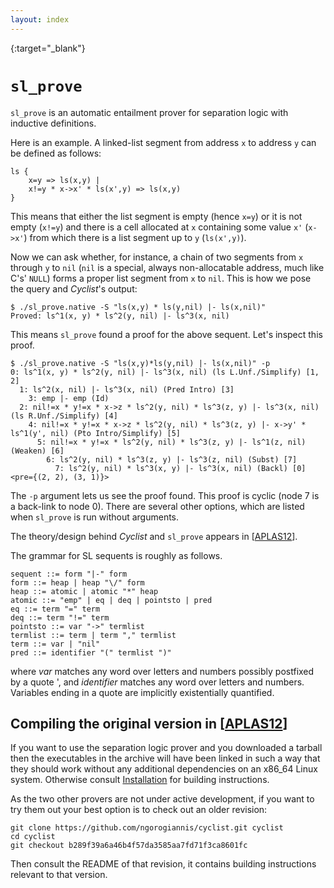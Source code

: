 ```yaml
---
layout: index
---
```

[Installation]: /installation
[APLAS12]: http://dx.doi.org/10.1007/978-3-642-35182-2_25
{:target="_blank"}

``sl_prove``
====================================================================================

``sl_prove`` is an automatic entailment prover for separation logic with inductive definitions.

Here is an example. A linked-list segment from address ``x`` to address ``y`` 
can be defined as follows:

	ls { 
	    x=y => ls(x,y) | 
	    x!=y * x->x' * ls(x',y) => ls(x,y) 
	} 

This means that either the list segment is empty (hence ``x=y``) or it is not
empty (``x!=y``) and there is a cell allocated at ``x`` containing some value ``x'`` 
(``x->x'``) from which there is a list segment up to ``y`` (``ls(x',y)``).

Now we can ask whether, for instance, a chain of two segments from ``x`` through ``y`` to ``nil``
(``nil`` is a special, always non-allocatable address, much like C's' ``NULL``)
forms a proper list segment from ``x`` to ``nil``. This is how we pose the query
and *Cyclist*'s output:

	$ ./sl_prove.native -S "ls(x,y) * ls(y,nil) |- ls(x,nil)"
	Proved: ls^1(x, y) * ls^2(y, nil) |- ls^3(x, nil)

This means ``sl_prove`` found a proof for the above sequent.  Let's inspect this proof.

    $ ./sl_prove.native -S "ls(x,y)*ls(y,nil) |- ls(x,nil)" -p
    0: ls^1(x, y) * ls^2(y, nil) |- ls^3(x, nil) (ls L.Unf./Simplify) [1, 2]
      1: ls^2(x, nil) |- ls^3(x, nil) (Pred Intro) [3]
        3: emp |- emp (Id)
      2: nil!=x * y!=x * x->z * ls^2(y, nil) * ls^3(z, y) |- ls^3(x, nil) (ls R.Unf./Simplify) [4]
        4: nil!=x * y!=x * x->z * ls^2(y, nil) * ls^3(z, y) |- x->y' * ls^1(y', nil) (Pto Intro/Simplify) [5]
          5: nil!=x * y!=x * ls^2(y, nil) * ls^3(z, y) |- ls^1(z, nil) (Weaken) [6]
            6: ls^2(y, nil) * ls^3(z, y) |- ls^3(z, nil) (Subst) [7]
              7: ls^2(y, nil) * ls^3(x, y) |- ls^3(x, nil) (Backl) [0] <pre={(2, 2), (3, 1)}>
    
The ``-p`` argument lets us see the proof found. This proof is cyclic (node 7 is a back-link to node 0).
There are several other options, which are listed when ``sl_prove`` is run without arguments.

The theory/design behind *Cyclist* and ``sl_prove`` appears in [[APLAS12]].

The grammar for SL sequents is roughly as follows.

	sequent ::= form "|-" form
	form ::= heap | heap "\/" form
	heap ::= atomic | atomic "*" heap
	atomic ::= "emp" | eq | deq | pointsto | pred
	eq ::= term "=" term
	deq ::= term "!=" term
	pointsto ::= var "->" termlist
	termlist ::= term | term "," termlist
	term ::= var | "nil"
	pred ::= identifier "(" termlist ")"

where *var* matches any word over letters and numbers possibly postfixed by a
quote ', and *identifier* matches any word over letters and numbers.
Variables ending in a quote are implicitly existentially quantified.

Compiling the original version in [[APLAS12]]
--------------------------------------------------------------------------------

If you want to use the separation logic prover and you downloaded a tarball then 
the executables in the archive will have been linked in such a way that they 
should work without any additional dependencies on an x86_64 Linux system.
Otherwise consult [Installation] for building instructions.

As the two other provers are not under active development, if you want to try
them out your best option is to check out an older revision:

~~~~~~~~~~
git clone https://github.com/ngorogiannis/cyclist.git cyclist
cd cyclist 
git checkout b289f39a6a46b4f57da3585aa7fd71f3ca8601fc
~~~~~~~~~~

Then consult the README of that revision, it contains building instructions
relevant to that version.
